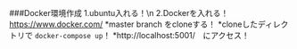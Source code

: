 ###Docker環境作成
1.ubuntu入れる！\n
2.Dockerを入れる！ https://www.docker.com/
*master branch をcloneする！
*cloneしたディレクトリで `docker-compose up`！
*http://localhost:5001/　にアクセス！
